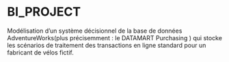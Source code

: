 # BI_PROJECT
Modélisation d’un système décisionnel de la base de données AdventureWorks(plus précisemment : le DATAMART Purchasing )
qui stocke les scénarios de traitement des transactions en ligne standard pour un 
fabricant de vélos fictif.
